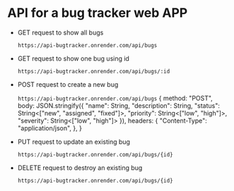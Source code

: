 # API for a bug tracker web APP

- GET request to show all bugs

  `https://api-bugtracker.onrender.com/api/bugs`

- GET request to show one bug using id

  `https://api-bugtracker.onrender.com/api/bugs/:id`

- POST request to create a new bug

  `https://api-bugtracker.onrender.com/api/bugs`
  {
  method: "POST",
  body: JSON.stringify({
  "name": String,
  "description": String,
  "status": String<["new", "assigned", "fixed"]>,
  "priority": String<["low", "high"]>,
  "severity": String<["low", "high"]>
  }),
  headers: {
  "Content-Type": "application/json",
  },
  }

- PUT request to update an existing bug

  `https://api-bugtracker.onrender.com/api/bugs/{id}`

- DELETE request to destroy an existing bug

  `https://api-bugtracker.onrender.com/api/bugs/{id}`
